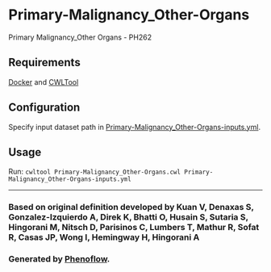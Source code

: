 # Primary-Malignancy_Other-Organs

Primary Malignancy_Other Organs - PH262

## Requirements

[Docker](https://docs.docker.com/install/) and [CWLTool](https://github.com/common-workflow-language/cwltool#install)

## Configuration

Specify input dataset path in [Primary-Malignancy_Other-Organs-inputs.yml](Primary-Malignancy_Other-Organs-inputs.yml).

## Usage

Run: `cwltool Primary-Malignancy_Other-Organs.cwl Primary-Malignancy_Other-Organs-inputs.yml`

***

### Based on original definition developed by Kuan V, Denaxas S, Gonzalez-Izquierdo A, Direk K, Bhatti O, Husain S, Sutaria S, Hingorani M, Nitsch D, Parisinos C, Lumbers T, Mathur R, Sofat R, Casas JP, Wong I, Hemingway H, Hingorani A
### Generated by [Phenoflow](https://kclhi.org/phenoflow).
